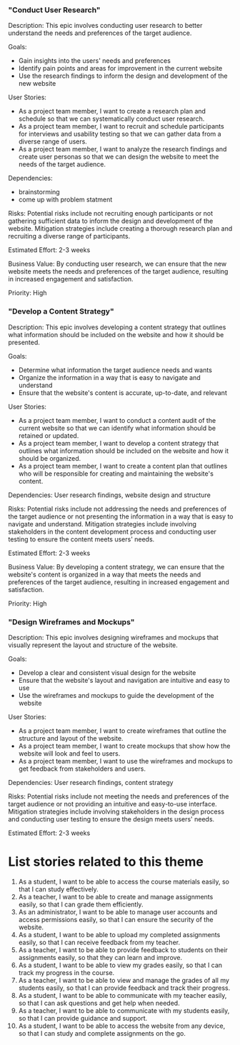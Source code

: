 <h3>"Conduct User Research"</h3>

Description: This epic involves conducting user research to better understand the needs and preferences of the target audience.

Goals:
* Gain insights into the users' needs and preferences
* Identify pain points and areas for improvement in the current website
* Use the research findings to inform the design and development of the new website

User Stories:
* As a project team member, I want to create a research plan and schedule so that we can systematically conduct user research.
* As a project team member, I want to recruit and schedule participants for interviews and usability testing so that we can gather data from a diverse range of users.
* As a project team member, I want to analyze the research findings and create user personas so that we can design the website to meet the needs of the target audience.

Dependencies: 
* brainstorming 
* come up with problem statment

Risks: Potential risks include not recruiting enough participants or not gathering sufficient data to inform the design and development of the website. Mitigation strategies include creating a thorough research plan and recruiting a diverse range of participants.

Estimated Effort: 2-3 weeks

Business Value: By conducting user research, we can ensure that the new website meets the needs and preferences of the target audience, resulting in increased engagement and satisfaction.

Priority: High

<h3>"Develop a Content Strategy"</h3>

Description: This epic involves developing a content strategy that outlines what information should be included on the website and how it should be presented.

Goals:
* Determine what information the target audience needs and wants
* Organize the information in a way that is easy to navigate and understand
* Ensure that the website's content is accurate, up-to-date, and relevant

User Stories:
* As a project team member, I want to conduct a content audit of the current website so that we can identify what information should be retained or updated.
* As a project team member, I want to develop a content strategy that outlines what information should be included on the website and how it should be organized.
* As a project team member, I want to create a content plan that outlines who will be responsible for creating and maintaining the website's content.

Dependencies: User research findings, website design and structure

Risks: Potential risks include not addressing the needs and preferences of the target audience or not presenting the information in a way that is easy to navigate and understand. Mitigation strategies include involving stakeholders in the content development process and conducting user testing to ensure the content meets users' needs.

Estimated Effort: 2-3 weeks

Business Value: By developing a content strategy, we can ensure that the website's content is organized in a way that meets the needs and preferences of the target audience, resulting in increased engagement and satisfaction.

Priority: High

<h3>"Design Wireframes and Mockups"</h3>

Description: This epic involves designing wireframes and mockups that visually represent the layout and structure of the website.

Goals:
* Develop a clear and consistent visual design for the website
* Ensure that the website's layout and navigation are intuitive and easy to use
* Use the wireframes and mockups to guide the development of the website

User Stories:
* As a project team member, I want to create wireframes that outline the structure and layout of the website.
* As a project team member, I want to create mockups that show how the website will look and feel to users.
* As a project team member, I want to use the wireframes and mockups to get feedback from stakeholders and users.

Dependencies: User research findings, content strategy

Risks: Potential risks include not meeting the needs and preferences of the target audience or not providing an intuitive and easy-to-use interface. Mitigation strategies include involving stakeholders in the design process and conducting user testing to ensure the design meets users' needs.

Estimated Effort: 2-3 weeks

# List stories related to this theme
1. As a student, I want to be able to access the course materials easily, so that I can study effectively.
2. As a teacher, I want to be able to create and manage assignments easily, so that I can grade them efficiently.
3. As an administrator, I want to be able to manage user accounts and access permissions easily, so that I can ensure the security of the website.
4. As a student, I want to be able to upload my completed assignments easily, so that I can receive feedback from my teacher.
5. As a teacher, I want to be able to provide feedback to students on their assignments easily, so that they can learn and improve.
6. As a student, I want to be able to view my grades easily, so that I can track my progress in the course.
7. As a teacher, I want to be able to view and manage the grades of all my students easily, so that I can provide feedback and track their progress.
8. As a student, I want to be able to communicate with my teacher easily, so that I can ask questions and get help when needed.
9. As a teacher, I want to be able to communicate with my students easily, so that I can provide guidance and support.
10. As a student, I want to be able to access the website from any device, so that I can study and complete assignments on the go.
